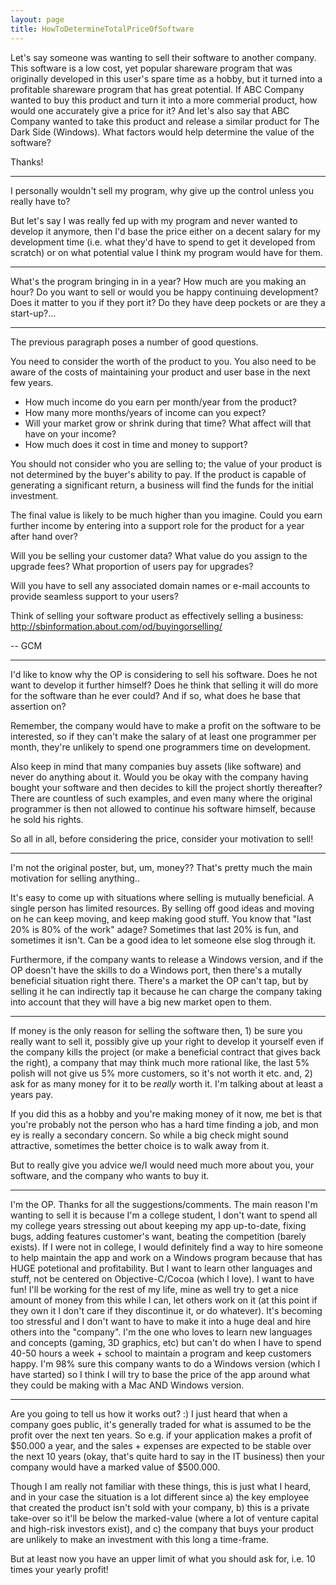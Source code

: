 ```yaml
---
layout: page
title: HowToDetermineTotalPriceOfSoftware
---
```




Let's say someone was wanting to sell their software to another company. This software is a low cost, yet popular shareware program that was originally developed in this user's spare time as a hobby, but it turned into a profitable shareware program that has great potential. If ABC Company wanted to buy this product and turn it into a more commerial product, how would one accurately give a price for it? And let's also say that ABC Company wanted to take this product and release a similar product for The Dark Side (Windows). What factors would help determine the value of the software?

Thanks!

----

I personally wouldn't sell my program, why give up the control unless you really have to?

But let's say I was really fed up with my program and never wanted to develop it anymore, then I'd base the price either on a decent salary for my development time (i.e. what they'd have to spend to get it developed from scratch) or on what potential value I think my program would have for them.

----

What's the program bringing in in a year? How much are you making an hour? Do you want to sell or would you be happy continuing development? Does it matter to you if they port it? Do they have deep pockets or are they a start-up?...

----

The previous paragraph poses a number of good questions.

You need to consider the worth of the product to you. You also need to be aware of the costs of maintaining your product and user base in the next few years.


* How much income do you earn per month/year from the product?
* How many more months/years of income can you expect?
* Will your market grow or shrink during that time? What affect will that have on your income?
* How much does it cost in time and money to support?


You should not consider who you are selling to; the value of your product is not determined by the buyer's ability to pay. If the product is capable of generating a significant return, a business will find the funds for the initial investment.

The final value is likely to be much higher than you imagine. Could you earn further income by entering into a support role for the product for a year after hand over?

Will you be selling your customer data? What value do you assign to the upgrade fees? What proportion of users pay for upgrades?

Will you have to sell any associated domain names or e-mail accounts to provide seamless support to your users?

Think of selling your software product as effectively selling a business:  http://sbinformation.about.com/od/buyingorselling/

-- GCM

----

I'd like to know why the OP is considering to sell his software. Does he not want to develop it further himself? Does he think that selling it will do more for the software than he ever could? And if so, what does he base that assertion on?

Remember, the company would have to make a profit on the software to be interested, so if they can't make the salary of at least one programmer per month, they're unlikely to spend one programmers time on development.

Also keep in mind that many companies buy assets (like software) and never do anything about it. Would you be okay with the company having bought your software and then decides to kill the project shortly thereafter? There are countless of such examples, and even many where the original programmer is then not allowed to continue his software himself, because he sold his rights.

So all in all, before considering the price, consider your motivation to sell!

----

I'm not the original poster, but, um, money??  That's pretty much the main motivation for selling anything..

It's easy to come up with situations where selling is mutually beneficial.  A single person has limited resources.  By selling off good ideas and moving on he can keep moving, and keep making good stuff.  You know that "last 20% is 80% of the work" adage?  Sometimes that last 20% is fun, and sometimes it isn't.  Can be a good idea to let someone else slog through it.  

Furthermore, if the company wants to release a Windows version, and if the OP doesn't have the skills to do a Windows port, then there's a mutally beneficial situation right there.  There's a market the OP can't tap, but by selling it he can indirectly tap it because he can charge the company taking into account that they will have a big new market open to them.  

----

If money is the only reason for selling the software then, 1) be sure you really want to sell it, possibly give up your right to develop it yourself even if the company kills the project (or make a beneficial contract that gives back the right), a company that may think much more rational like, the last 5% polish will not give us 5% more customers, so it's not worth it etc. and, 2) ask for as many money for it to be _really_ worth it. I'm talking about at least a years pay.

If you did this as a hobby and you're making money of it now, me bet is that you're probably not the person who has a hard time finding a job, and mon ey is really a secondary concern. So while a big check might sound attractive, sometimes the better choice is to walk away from it.

But to really give you advice we/I would need much more about you, your software, and the company who wants to buy it.

----

I'm the OP. Thanks for all the suggestions/comments. The main reason I'm wanting to sell it is because I'm a college student, I don't want to spend all my college years stressing out about keeping my app up-to-date, fixing bugs, adding features customer's want, beating the competition (barely exists). If I were not in college, I would definitely find a way to hire someone to help maintain the app and work on a Windows program because that has HUGE potetional and profitability. But I want to learn other languages and stuff, not be centered on Objective-C/Cocoa (which I love). I want to have fun! I'll be working for the rest of my life, mine as well try to get a nice amount of money from this while I can, let others work on it (at this point if they own it I don't care if they discontinue it, or do whatever). It's becoming too stressful and I don't want to have to make it into a huge deal and hire others into the "company". I'm the one who loves to learn new languages and concepts (gaming, 3D graphics, etc) but can't do when I have to spend 40-50 hours a week + school to maintain a program and keep customers happy. I'm 98% sure this company wants to do a Windows version (which I have started) so I think I will try to base the price of the app around what they could be making with a Mac AND Windows version.

----

Are you going to tell us how it works out? :) I just heard that when a company goes public, it's generally traded for what is assumed to be the profit over the next ten years. So e.g. if your application makes a profit of $50.000 a year, and the sales + expenses are expected to be stable over the next 10 years (okay, that's quite hard to say in the IT business) then your company would have a marked value of $500.000.

Though I am really not familiar with these things, this is just what I heard, and in your case the situation is a lot different since a) the key employee that created the product isn't sold with your company, b) this is a private take-over so it'll be below the marked-value (where a lot of venture capital and high-risk investors exist), and c) the company that buys your product are unlikely to make an investment with this long a time-frame.

But at least now you have an upper limit of what you should ask for, i.e. 10 times your yearly profit!

